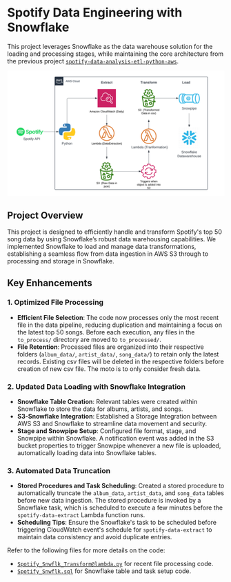 # Spotify Data Engineering with Snowflake

This project leverages Snowflake as the data warehouse solution for the loading and processing stages, while maintaining the core architecture from the previous project [`spotify-data-analysis-etl-python-aws`](https://github.com/your_username/spotify-data-analysis-etl-python-aws). 

![Architecture](Spotify-Snowflake-architecture.png)

## Project Overview
This project is designed to efficiently handle and transform Spotify's top 50 song data by using Snowflake’s robust data warehousing capabilities. We implemented Snowflake to load and manage data transformations, establishing a seamless flow from data ingestion in AWS S3 through to processing and storage in Snowflake.  

## Key Enhancements
### 1. **Optimized File Processing**
   - **Efficient File Selection**: The code now processes only the most recent file in the data pipeline, reducing duplication and maintaining a focus on the latest top 50 songs. Before each execution, any files in the `to_process/` directory are moved to `to_processed/`.
   - **File Retention**: Processed files are organized into their respective folders (`album_data/`, `artist_data/`, `song_data/`) to retain only the latest records. Existing csv files will be deleted in the respective folders before creation of new csv file. The moto is to only consider fresh data.

### 2. **Updated Data Loading with Snowflake Integration**
   - **Snowflake Table Creation**: Relevant tables were created within Snowflake to store the data for albums, artists, and songs.
   - **S3-Snowflake Integration**: Established a Storage Integration between AWS S3 and Snowflake to streamline data movement and security.
   - **Stage and Snowpipe Setup**: Configured file format, stage, and Snowpipe within Snowflake. A notification event was added in the S3 bucket properties to trigger Snowpipe whenever a new file is uploaded, automatically loading data into Snowflake tables.

### 3. **Automated Data Truncation**
   - **Stored Procedures and Task Scheduling**: Created a stored procedure to automatically truncate the `album_data`, `artist_data`, and `song_data` tables before new data ingestion. The stored procedure is invoked by a Snowflake task, which is scheduled to execute a few minutes before the `spotify-data-extract` Lambda function runs.
   - **Scheduling Tips**: Ensure the Snowflake's task to be scheduled before triggering CloudWatch event's schedule for `spotify-data-extract` to maintain data consistency and avoid duplicate entries.

Refer to the following files for more details on the code:
- [`Spotify_Snwflk_Transform@lambda.py`](./Spotify_Snwflk_Transform@lambda.py) for recent file processing code.
- [`Spotify_Snwflk.sql`](./Spotify_Snwflk.sql) for Snowflake table and task setup code.
